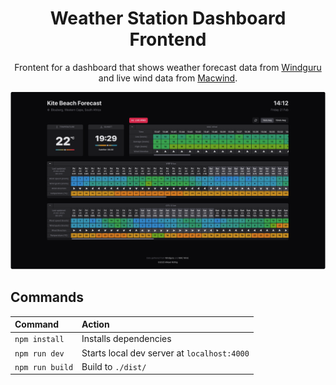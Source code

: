 <h1 align="center">
    Weather Station Dashboard Frontend
</h1>
<p align="center">
    Frontent for a dashboard that shows weather forecast data from <a href="https://www.windguru.cz/208276" target="_blank">Windguru</a> and live wind data from <a href="https://mac-wind.appspot.com/" target="_blank">Macwind</a>.
</p>

![demo](https://raw.githubusercontent.com/MikaelRothig/weather-station-dashboard-frontend/main/src/assets/images/demo.png)

## Commands

| Command         | Action                                      |
|:----------------|:--------------------------------------------|
| `npm install`   | Installs dependencies                       |
| `npm run dev`   | Starts local dev server at `localhost:4000` |
| `npm run build` | Build to `./dist/`                          |
